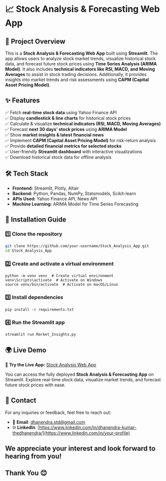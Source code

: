 # 📈 Stock Analysis & Forecasting Web App

## 🚀 Project Overview
This is a **Stock Analysis & Forecasting Web App** built using **Streamlit**. The app allows users to analyze stock market trends, visualize historical stock data, and forecast future stock prices using **Time Series Analysis (ARIMA Model)**. It also includes **technical indicators like RSI, MACD, and Moving Averages** to assist in stock trading decisions. Additionally, it provides insights into market trends and risk assessments using **CAPM (Capital Asset Pricing Model)**.

## ✨ Features
✅ Fetch **real-time stock data** using Yahoo Finance API  
✅ Display **candlestick & line charts** for historical stock prices  
✅ Calculate & visualize **technical indicators (RSI, MACD, Moving Averages)**  
✅ Forecast **next 30 days' stock prices** using **ARIMA Model**  
✅ Show **market insights & latest financial news**  
✅ Implement **CAPM (Capital Asset Pricing Model)** for risk-return analysis  
✅ Provide **detailed financial metrics for selected stocks**  
✅ User-friendly **Streamlit dashboard** with interactive visualizations  
✅ Download historical stock data for offline analysis  

## 🛠️ Tech Stack
- **Frontend:** Streamlit, Plotly, Altair
- **Backend:** Python, Pandas, NumPy, Statsmodels, Scikit-learn
- **APIs Used:** Yahoo Finance API, News API
- **Machine Learning:** ARIMA Model for Time Series Forecasting

## 🔧 Installation Guide
### 1️⃣ Clone the repository
```sh
git clone https://github.com/your-username/Stock_Analysis_App.git
cd Stock_Analysis_App
```
### 2️⃣ Create and activate a virtual environment
```
python -m venv venv  # Create virtual environment
venv\Scripts\activate  # Activate on Windows
source venv/bin/activate  # Activate on macOS/Linux
```
### 3️⃣ Install dependencies
```
pip install -r requirements.txt
```
### 4️⃣ Run the Streamlit app
```
streamlit run Market_Insights.py
```

## 🌍 Live Demo
🔗 **Try the Live App:** [Stock Analysis Web App](https://stock-analysis-webapp-by-dhanendra.streamlit.app/)

You can access the fully deployed **Stock Analysis & Forecasting App** on Streamlit. Explore real-time stock data, visualize market trends, and forecast future stock prices with ease.  

## 📩 Contact

For any inquiries or feedback, feel free to reach out:

- 📧 **Email**: [dhanendra.std@gmail.com](mailto:your-email@example.com)
- 🌐 **LinkedIn**: [https://www.linkedin.com/in/dhanendra-kumar-thedhanendra/](https://www.linkedin.com/in/your-profile)

We appreciate your interest and look forward to hearing from you!
--
## Thank You 😊
